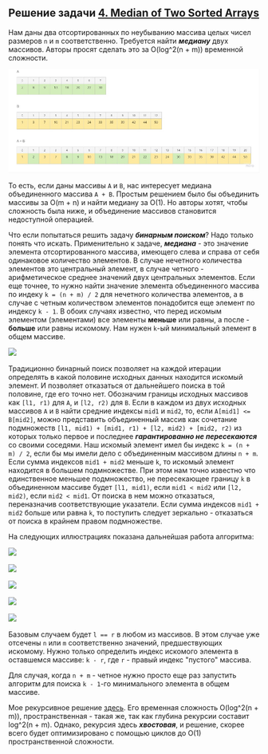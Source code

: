 ## Решение задачи [4. Median of Two Sorted Arrays](https://leetcode.com/problems/median-of-two-sorted-arrays/)

Нам даны два отсортированных по неубыванию массива целых чисел размеров `n` и `m` соответственно. Требуется найти ***медиану*** двух массивов. Авторы просят сделать это за O(log^2(n + m)) временной сложности. 

![](https://github.com/vvviktor/LeetCode_Problems/blob/main/4_Median_of_Two_Sorted_Arrays/Img/Case_B/1b.jpg)

То есть, если даны массивы `A` и `B`, нас интересует медиана объединенного массива `A + B`. Простым решением было бы объединить массивы за O(m + n) и найти медиану за O(1). Но авторы хотят, чтобы сложность была ниже, и объединение массивов становится недоступной операцией.

Что если попытаться решить задачу ***бинарным поиском***? Надо только понять что искать. Применительно к задаче, ***медиана*** - это значение элемента отсортированного массива, имеющего слева и справа от себя одинаковое количество элементов. В случае нечетного количества элементов это центральный элемент, в случае четного - арифметическое среднее значений двух центральных элементов. Если еще точнее, то нужно найти значение элемента объединенного массива по индеку `k = (n + m) / 2` для нечетного количества элементов, а в случае с четным количеством элементов понадобится еще элемент по индексу `k - 1`. В обоих случаях известно, что перед искомым элементом (элементами) все элементы **меньше** или равны, а после - **больше** или равны искомому. Нам нужен `k`-ый минимальный элемент в общем массиве.

![](/Img/Case_B/2b.jpg)

Традиционно бинарный поиск позволяет на каждой итерации определять в какой половине исходных данных находится искомый элемент. И позволяет отказаться от дальнейшего поиска в той половине, где его точно нет. Обозначим границы исходных массивов как `[l1, r1)` для `A`, и `[l2, r2)` для `B`. Если в каждом из двух исходных массивов `A` и `B` найти средние индексы `mid1` и `mid2`, то, если `A[mid1] <= B[mid2]`, можно представить объединенный массив как сочетание подмножеств `[l1, mid1) + [mid1, r1) + [l2, mid2) + [mid2, r2)` из которых только первое и последнее ***гарантированно не пересекаются*** со своими соседями. Наш искомый элемент имел бы индекс `k = (n + m) / 2`, если бы мы имели дело с объединенным массивом длины `n + m`. Если сумма индексов `mid1 + mid2` меньше `k`, то искомый элемент находится в большем подмножестве. При этом нам точно известно что единственное меньшее подмножество, не пересекающее границу `k` в объединенном массиве будет `[l1, mid1)`, если `mid1 < mid2` или `[l2, mid2)`, если `mid2 < mid1`. От поиска в нем можно отказаться, переназначив соответствующие указатели. Если сумма индексов `mid1 + mid2` больше или равна `k`, то поступить следует зеркально - отказаться от поиска в крайнем правом подмножестве.

На следующих иллюстрациях показана дальнейшая работа алгоритма:

![](/Img/Case_B/3b.jpg)

![](/Img/Case_B/4b.jpg)

![](/Img/Case_B/5b.jpg)

![](/Img/Case_B/6b.jpg)

![](/Img/Case_B/7b.jpg)

Базовым случаем будет `l == r` в любом из массивов. В этом случае уже отсечены `n` или `m` соответственно значений, предшествующих искомому. Нужно только определить индекс искомого элемента в оставшемся массиве: `k - r`, где `r` - правый индекс "пустого" массива.

Для случая, когда `n + m` - четное нужно просто еще раз запустить алгоритм для поиска `k - 1`-го минимального элемента в общем массиве.

Мое рекурсивное решение [здесь](binary_search.cpp). Его временная сложность O(log^2(n + m)), пространственная - такая же, так как глубина рекурсии составит log^2(n + m). Однако, рекурсия здесь ***хвостовая***, и решение, скорее всего будет оптимизировано с помощью циклов до O(1) пространственной сложности. 